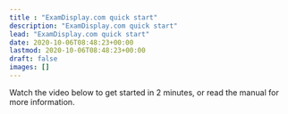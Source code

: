 ```yaml
---
title : "ExamDisplay.com quick start"
description: "ExamDisplay.com quick start"
lead: "ExamDisplay.com quick start"
date: 2020-10-06T08:48:23+00:00
lastmod: 2020-10-06T08:48:23+00:00
draft: false
images: []
---
```

Watch the video below to get started in 2 minutes, or read the manual for more information.